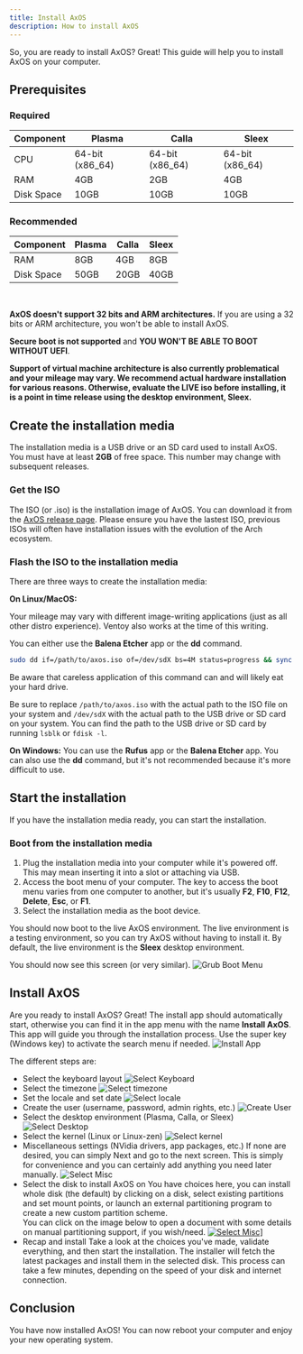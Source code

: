 ```yaml
---
title: Install AxOS
description: How to install AxOS
---
```


So, you are ready to install AxOS? Great! This guide will help you to install AxOS on your computer.


## Prerequisites
### Required

| Component | Plasma | Calla | Sleex |
|-----------|--------|--------|-----------|
| CPU | 64-bit (x86_64) | 64-bit (x86_64) | 64-bit (x86_64) |
| RAM | 4GB | 2GB | 4GB |
| Disk Space | 10GB | 10GB | 10GB |

### Recommended

| Component | Plasma | Calla | Sleex |
|-----------|--------|--------|-----------|
| RAM | 8GB | 4GB | 8GB |
| Disk Space | 50GB | 20GB | 40GB |

<br />

**AxOS doesn't support 32 bits and ARM architectures.** If you are using a 32 bits or ARM architecture, you won't be able to install AxOS.

**Secure boot is not supported** and **YOU WON'T BE ABLE TO BOOT WITHOUT UEFI**.

**Support of virtual machine architecture is also currently problematical and your mileage may vary.  We recommend actual hardware installation for various reasons.  Otherwise, evaluate the LIVE iso before installing, it is a point in time release using the desktop environment, Sleex.**

## Create the installation media

The installation media is a USB drive or an SD card used to install AxOS.   You must have at least **2GB** of free space. This number may change with subsequent releases.

### Get the ISO

The ISO (or .iso) is the installation image of AxOS. You can download it from the [AxOS release page](https://github.com/axos-project/axos/releases/latest).  Please ensure you have the lastest ISO, previous ISOs will often have installation issues with the evolution of the Arch ecosystem.

### Flash the ISO to the installation media

There are three ways to create the installation media:

**On Linux/MacOS:**

Your mileage may vary with different image-writing applications (just as all other distro experience).  Ventoy also works at the time of this writing.

You can either use the **Balena Etcher** app or the **dd** command.
```bash
sudo dd if=/path/to/axos.iso of=/dev/sdX bs=4M status=progress && sync
```
Be aware that careless application of this command can and will likely eat your hard drive.

Be sure to replace `/path/to/axos.iso` with the actual path to the ISO file on your system and `/dev/sdX` with the actual path to the USB drive or SD card on your system.
You can find the path to the USB drive or SD card by running `lsblk` or `fdisk -l`.

**On Windows:**
You can use the **Rufus** app or the **Balena Etcher** app. You can also use the **dd** command, but it's not recommended because it's more difficult to use.

## Start the installation

If you have the installation media ready, you can start the installation.

### Boot from the installation media

1. Plug the installation media into your computer while it's powered off.  This may mean inserting it into a slot or attaching via USB.
2. Access the boot menu of your computer. The key to access the boot menu varies from one computer to another, but it's usually **F2**, **F10**, **F12**, **Delete**, **Esc**, or **F1**.
3. Select the installation media as the boot device.

You should now boot to the live AxOS environment. The live environment is a testing environment, so you can try AxOS without having to install it. By default, the live environment is the **Sleex** desktop environment.

You should now see this screen (or very similar).
![Grub Boot Menu](/assets/images/boot.png)

## Install AxOS

Are you ready to install AxOS? Great! The install app should automatically start, otherwise you can find it in the app menu with the name **Install AxOS**. This app will guide you through the installation process.  Use the super key (Windows key) to activate the search menu if needed. 
![Install App](/assets/images/install1.png)

The different steps are:

- Select the keyboard layout
![Select Keyboard](/assets/images/install2-1.png)
- Select the timezone
![Select timezone](/assets/images/install4-1.png)
- Set the locale and set date
![Select locale](/assets/images/install5-1.png)
- Create the user (username, password, admin rights, etc.)
![Create User](/assets/images/users-1.png)
- Select the desktop environment (Plasma, Calla, or Sleex)
![Select Desktop](/assets/images/install7-1.png)
- Select the kernel (Linux or Linux-zen)
![Select kernel](/assets/images/install8-1.png)
- Miscellaneous settings (NVidia drivers, app packages, etc.)  If none are desired, you can simply Next and go to the next screen. This is simply for convenience and you can certainly add anything you need later manually.
![Select Misc](/assets/images/install9-1.png)
- Select the disk to install AxOS on
You have choices here, you can install whole disk (the default) by clicking on a disk, select existing partitions and set mount points, or launch an external partitioning program to create a new custom partition scheme.<br>
You can click on the image below to open a document with some details on manual partitioning support, if you wish/need.
[![Select Misc](/assets/images/disk1-1.png)](http://url/custom-disk.html)]
- Recap and install
Take a look at the choices you've made, validate everything, and then start the installation.  The installer will fetch the latest packages and install them in the selected disk. This process can take a few minutes, depending on the speed of your disk and internet connection.

## Conclusion

You have now installed AxOS! You can now reboot your computer and enjoy your new operating system.
